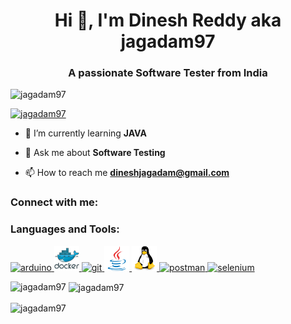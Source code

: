 <h1 align="center">Hi 👋, I'm Dinesh Reddy aka jagadam97</h1>
<h3 align="center">A passionate Software Tester from India</h3>

<p align="left"> <img src="https://komarev.com/ghpvc/?username=jagadam97&label=Profile%20views&color=0e75b6&style=flat" alt="jagadam97" /> </p>

<p align="left"> <a href="https://github.com/ryo-ma/github-profile-trophy"><img src="https://github-profile-trophy.vercel.app/?username=jagadam97" alt="jagadam97" /></a> </p>

- 🌱 I’m currently learning **JAVA**

- 💬 Ask me about **Software Testing**

- 📫 How to reach me **dineshjagadam@gmail.com**

<h3 align="left">Connect with me:</h3>
<p align="left">
</p>

<h3 align="left">Languages and Tools:</h3>
<p align="left"> <a href="https://www.arduino.cc/" target="_blank" rel="noreferrer"> <img src="https://cdn.worldvectorlogo.com/logos/arduino-1.svg" alt="arduino" width="40" height="40"/> </a> <a href="https://www.docker.com/" target="_blank" rel="noreferrer"> <img src="https://raw.githubusercontent.com/devicons/devicon/master/icons/docker/docker-original-wordmark.svg" alt="docker" width="40" height="40"/> </a> <a href="https://git-scm.com/" target="_blank" rel="noreferrer"> <img src="https://www.vectorlogo.zone/logos/git-scm/git-scm-icon.svg" alt="git" width="40" height="40"/> </a> <a href="https://www.java.com" target="_blank" rel="noreferrer"> <img src="https://raw.githubusercontent.com/devicons/devicon/master/icons/java/java-original.svg" alt="java" width="40" height="40"/> </a> <a href="https://www.linux.org/" target="_blank" rel="noreferrer"> <img src="https://raw.githubusercontent.com/devicons/devicon/master/icons/linux/linux-original.svg" alt="linux" width="40" height="40"/> </a> <a href="https://postman.com" target="_blank" rel="noreferrer"> <img src="https://www.vectorlogo.zone/logos/getpostman/getpostman-icon.svg" alt="postman" width="40" height="40"/> </a> <a href="https://www.selenium.dev" target="_blank" rel="noreferrer"> <img src="https://raw.githubusercontent.com/detain/svg-logos/780f25886640cef088af994181646db2f6b1a3f8/svg/selenium-logo.svg" alt="selenium" width="40" height="40"/> </a> </p>

<p><img align="left" src="https://github-readme-stats.vercel.app/api/top-langs?username=jagadam97&show_icons=true&locale=en&layout=compact" alt="jagadam97" /></p>

<p>&nbsp;<img align="center" src="https://github-readme-stats.vercel.app/api?username=jagadam97&show_icons=true&locale=en" alt="jagadam97" /></p>

<p><img align="center" src="https://github-readme-streak-stats.herokuapp.com/?user=jagadam97&" alt="jagadam97" /></p>
